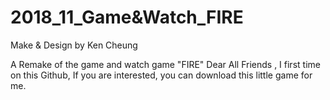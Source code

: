 # 2018_11_Game&Watch_FIRE
Make & Design by Ken Cheung

A Remake of the game and watch game "FIRE"
Dear All Friends , I first time on this Github, 
If you are interested, you can download this little game for me.
